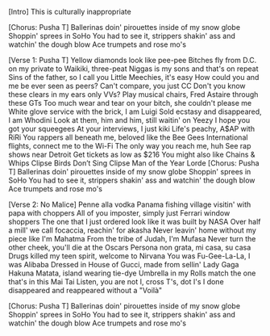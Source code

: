 [Intro]
This is culturally inappropriate

[Chorus: Pusha T]
Ballerinas doin' pirouettes inside of my snow globe
Shoppin' sprees in SoHo
You had to see it, strippers shakin' ass and watchin' the dough blow
Ace trumpets and rose mo's

[Verse 1: Pusha T]
Yellow diamonds look like pee-pee
Bitches fly from D.C. on my private to Waikiki, three-peat
Niggas is my sons and that's on repeat
Sins of the father, so I call you Little Meechies, it's easy
How could you and me be ever seen as peers?
Can't compare, you just CC
Don't you know these clears in my ears only VVs?
Play musical chairs, Fred Astaire through these GTs
Too much wear and tear on your bitch, she couldn't please me
White glove service with the brick, I am Luigi
Sold ecstasy and disappeared, I am Whodini
Look at them, him and him, still waitin' on Yeezy
I hope you got your squeegees
At your interviews, I just kiki
Life's peachy, A$AP with RiRi
You rappers all beneath me, beloved like the Bee Gees
International flights, connect me to the Wi-Fi
The only way you reach me, huh
See rap shows near Detroit
Get tickets as low as $216
You might also like
Chains & Whips
Clipse
Birds Don’t Sing
Clipse
Man of the Year
Lorde
[Chorus: Pusha T]
Ballerinas doin' pirouettes inside of my snow globe
Shoppin' sprees in SoHo
You had to see it, strippers shakin' ass and watchin' the dough blow
Ace trumpets and rose mo's

[Verse 2: No Malice]
Penne alla vodka
Panama fishing village visitin' with papa with choppers
All of you imposter, simply just Ferrari window shoppers
The one that I just ordered look like it was built by NASA
Over half a mill' we call focaccia, reachin' for akasha
Never leavin' home without my piece like I'm Mahatma
From the tribe of Judah, I'm Mufasa
Never turn the other cheek, you'll die at the Oscars
Persona non grata, mi casa, su casa
Drugs killed my teen spirit, welcome to Nirvana
You was Fu-Gee-La-La, I was Alibaba
Dressed in House of Gucci, made from sellin' Lady Gaga
Hakuna Matata, island wearing tie-dye
Umbrella in my Rolls match the one that's in this Mai Tai
Listen, you are not I, cross T's, dot I's
I done disappeared and reappeared without a "Voilà"

[Chorus: Pusha T]
Ballerinas doin' pirouettes inside of my snow globe
Shoppin' sprees in SoHo
You had to see it, strippers shakin' ass and watchin' the dough blow
Ace trumpets and rose mo's
